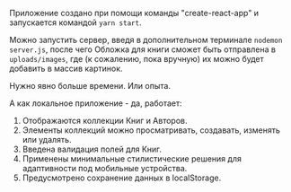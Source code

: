 Приложение создано при помощи команды "create-react-app" и запускается командой `yarn start`.

Можно запустить сервер, введя в дополнительном терминале `nodemon server.js`,
после чего Обложка для книги сможет быть отправлена в `uploads/images`, где
(к сожалению, пока вручную) их можно будет добавить в массив картинок.

Нужно явно больше времени. Или опыта.

А как локальное приложение - да, работает:
1) Отображаются коллекции Книг и Авторов.
2) Элементы коллекций можно просматривать, создавать, изменять или удалять.
3) Введена валидация полей для Книг.
4) Применены минимальные стилистические решения для адаптивности под мобильные устройства.
5) Предусмотрено сохранение данных в localStorage.